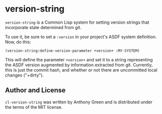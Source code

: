 # version-string

`version-string` is a Common Lisp system for setting version strings
that incorporate state determined from git.

To use it, be sure to set a `:version` in your project's ASDF system definition.
Now, do this:

```
(version-string:define-version-parameter +version+ :MY-SYSTEM)
```

This will define the parameter `+version+` and set it to a string
representing the ASDF version augmented by information extracted from
git.  Currently, this is just the commit hash, and whether or not
there are uncommitted local changes ("+dirty").

## Author and License

`cl-version-string` was written by Anthony Green and is distributed
under the terms of the MIT license.
